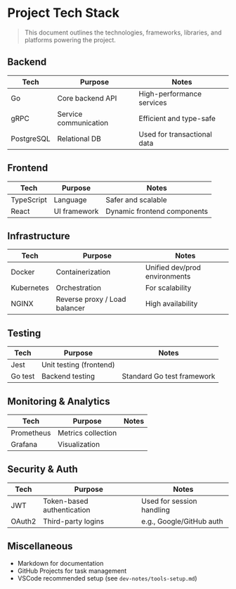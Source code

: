 <!--
START OF: stack.md
Purpose: Outlines the technology stack that will be used when building the project.
Update Frequency: Whenever a new technology is integrated into the project.
Location: docs/stack.md
-->

# Project Tech Stack

> This document outlines the technologies, frameworks, libraries, and platforms powering the project.

## Backend

| Tech       | Purpose               | Notes                       |
|------------|-----------------------|-----------------------------|
| Go         | Core backend API      | High-performance services   |
| gRPC       | Service communication | Efficient and type-safe     |
| PostgreSQL | Relational DB         | Used for transactional data |

## Frontend

| Tech       | Purpose      | Notes                       |
|------------|--------------|-----------------------------|
| TypeScript | Language     | Safer and scalable          |
| React      | UI framework | Dynamic frontend components |

## Infrastructure

| Tech       | Purpose                       | Notes                         |
|------------|-------------------------------|-------------------------------|
| Docker     | Containerization              | Unified dev/prod environments |
| Kubernetes | Orchestration                 | For scalability               |
| NGINX      | Reverse proxy / Load balancer | High availability             |

## Testing

| Tech    | Purpose                 | Notes                      |
|---------|-------------------------|----------------------------|
| Jest    | Unit testing (frontend) |                            |
| Go test | Backend testing         | Standard Go test framework |

## Monitoring & Analytics

| Tech       | Purpose            | Notes |
|------------|--------------------|-------|
| Prometheus | Metrics collection |       |
| Grafana    | Visualization      |       |

## Security & Auth

| Tech   | Purpose                    | Notes                     |
|--------|----------------------------|---------------------------|
| JWT    | Token-based authentication | Used for session handling |
| OAuth2 | Third-party logins         | e.g., Google/GitHub auth  |

## Miscellaneous

- Markdown for documentation
- GitHub Projects for task management
- VSCode recommended setup (see `dev-notes/tools-setup.md`)

<!-- END OF stack.md -->
